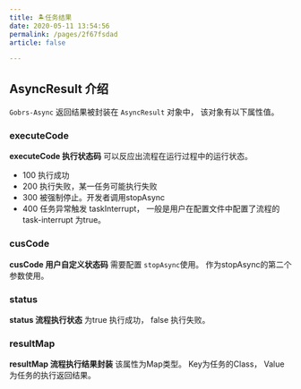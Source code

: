 ```yaml
---
title: 🏝任务结果
date: 2020-05-11 13:54:56 
permalink: /pages/2f67fsdad
article: false

---
```


## AsyncResult 介绍

`Gobrs-Async` 返回结果被封装在 `AsyncResult` 对象中， 该对象有以下属性值。

### executeCode 
**executeCode **执行状态码**** 可以反应出流程在运行过程中的运行状态。

* 100 执行成功
* 200 执行失败，某一任务可能执行失败
* 300 被强制停止。开发者调用stopAsync
* 400 任务异常触发 taskInterrupt， 一般是用户在配置文件中配置了流程的 task-interrupt 为true。

### cusCode
**cusCode **用户自定义状态码**** 需要配置 `stopAsync`使用。 作为stopAsync的第二个参数使用。

### status
**status **流程执行状态**** 为true 执行成功， false 执行失败。

### resultMap
**resultMap **流程执行结果封装**** 该属性为Map类型。 Key为任务的Class， Value为任务的执行返回结果。


